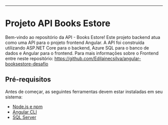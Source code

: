 ---

# Projeto API Books Estore

Bem-vindo ao repositório da API - Books Estore! Este projeto backend atua como uma API para o projeto frontend Angular. A API foi construída utilizando ASP.NET Core para o backend, Azure SQL para o banco de dados e Angular para o frontend.
Para mais informações sobre o Frontend entre neste repositório: 
https://github.com/Edilainecsilva/angular-booksestore-desafio

## Pré-requisitos

Antes de começar, as seguintes ferramentas devem estar instaladas em seu sistema:

- [Node.js e npm](https://nodejs.org/)
- [Angular CLI](https://angular.io/cli)
- [SQL Server](https://www.microsoft.com/en-us/sql-server/sql-server-downloads)


